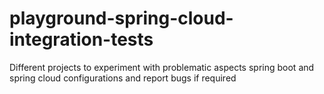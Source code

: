 # playground-spring-cloud-integration-tests
Different projects to experiment with problematic aspects spring boot and spring cloud configurations and report bugs if required
